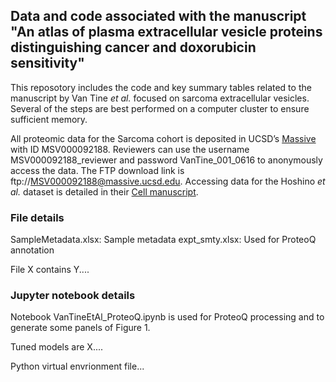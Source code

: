 ## Data and code associated with the manuscript "An atlas of plasma extracellular vesicle proteins distinguishing cancer and doxorubicin sensitivity"

This reposotory includes the code and key summary tables related to the manuscript by Van Tine _et al._ focused on sarcoma extracellular vesicles. Several of the steps are best performed on a computer cluster to ensure sufficient memory.

All proteomic data for the Sarcoma cohort is deposited in UCSD’s [Massive](massive.ucsd.edu) with ID MSV000092188. Reviewers can use the username MSV000092188_reviewer and password VanTine_001_0616 to anonymously access the data. The FTP download link is ftp://MSV000092188@massive.ucsd.edu. Accessing data for the Hoshino _et al._ dataset is detailed in their [Cell manuscript](https://www.sciencedirect.com/science/article/pii/S0092867420308746?via%3Dihub).

### File details
SampleMetadata.xlsx: Sample metadata
expt_smty.xlsx: Used for ProteoQ annotation

File X contains Y....

### Jupyter notebook details
Notebook VanTineEtAl_ProteoQ.ipynb is used for ProteoQ processing and to generate some panels of Figure 1.

Tuned models are X....

Python virtual envrionment file...
